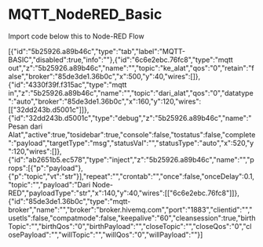 # MQTT_NodeRED_Basic
Import code below this to Node-RED Flow

[{"id":"5b25926.a89b46c","type":"tab","label":"MQTT-BASIC","disabled":true,"info":""},{"id":"6c6e2ebc.76fc8","type":"mqtt out","z":"5b25926.a89b46c","name":"","topic":"ke_alat","qos":"0","retain":"false","broker":"85de3de1.36b0c","x":500,"y":40,"wires":[]},{"id":"4330f39f.f315ac","type":"mqtt in","z":"5b25926.a89b46c","name":"","topic":"dari_alat","qos":"0","datatype":"auto","broker":"85de3de1.36b0c","x":160,"y":120,"wires":[["32dd243b.d5001c"]]},{"id":"32dd243b.d5001c","type":"debug","z":"5b25926.a89b46c","name":"Pesan dari Alat","active":true,"tosidebar":true,"console":false,"tostatus":false,"complete":"payload","targetType":"msg","statusVal":"","statusType":"auto","x":520,"y":120,"wires":[]},{"id":"ab2651b5.ec578","type":"inject","z":"5b25926.a89b46c","name":"","props":[{"p":"payload"},{"p":"topic","vt":"str"}],"repeat":"","crontab":"","once":false,"onceDelay":0.1,"topic":"","payload":"Dari Node-RED","payloadType":"str","x":140,"y":40,"wires":[["6c6e2ebc.76fc8"]]},{"id":"85de3de1.36b0c","type":"mqtt-broker","name":"","broker":"broker.hivemq.com","port":"1883","clientid":"","usetls":false,"compatmode":false,"keepalive":"60","cleansession":true,"birthTopic":"","birthQos":"0","birthPayload":"","closeTopic":"","closeQos":"0","closePayload":"","willTopic":"","willQos":"0","willPayload":""}]
